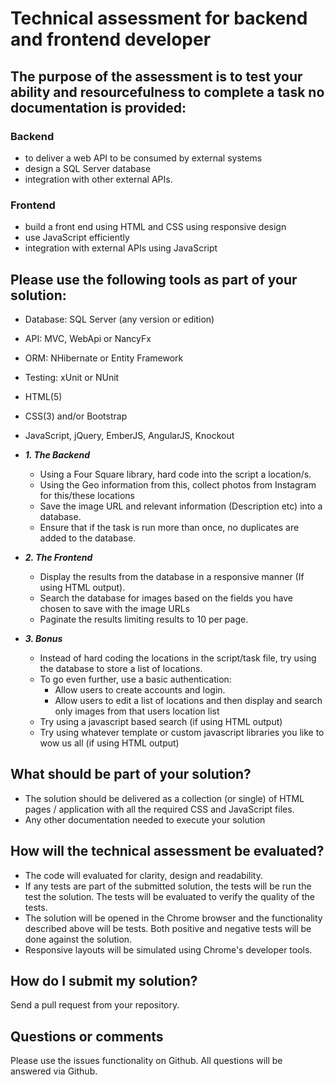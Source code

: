 # Technical assessment for backend and frontend developer

## The purpose of the assessment is to test your ability and resourcefulness to complete a task no documentation is provided:

### Backend
* to deliver a web API to be consumed by external systems
* design a SQL Server database
* integration with other external APIs.

### Frontend
* build a front end using HTML and CSS using responsive design
* use JavaScript efficiently
* integration with external APIs using JavaScript

## Please use the following tools as part of your solution:
* Database: SQL Server (any version or edition)
* API: MVC, WebApi or NancyFx
* ORM: NHibernate or Entity Framework
* Testing: xUnit or NUnit
* HTML(5)
* CSS(3) and/or Bootstrap
* JavaScript, jQuery, EmberJS, AngularJS, Knockout

* ***1. The Backend***
  * Using a Four Square library, hard code into the script a location/s.
  * Using the Geo information from this, collect photos from Instagram for this/these locations
  * Save the image URL and relevant information (Description etc) into a database.
  * Ensure that if the task is run more than once, no duplicates are added to the database.
  
* ***2. The Frontend***
  * Display the results from the database in a responsive manner (If using HTML output).
  * Search the database for images based on the fields you have chosen to save with the image URLs
  * Paginate the results limiting results to 10 per page.
  
* ***3. Bonus***
  * Instead of hard coding the locations in the script/task file, try using the database to store a list of locations.
  * To go even further, use a basic authentication:
    * Allow users to create accounts and login.
    * Allow users to edit a list of locations and then display and search only images from that users location list
  * Try using a javascript based search (if using HTML output)
  * Try using whatever template or custom javascript libraries you like to wow us all (if using HTML output)

## What should be part of your solution?
* The solution should be delivered as a collection (or single) of HTML pages / application with all the required CSS and JavaScript files.
* Any other documentation needed to execute your solution

## How will the technical assessment be evaluated?
* The code will evaluated for clarity, design and readability.
* If any tests are part of the submitted solution, the tests will be run the test the solution. The tests will be evaluated to verify the quality of the tests.
* The solution will be opened in the Chrome browser and the functionality described above will be tests. Both positive and negative tests will be done against the solution.
* Responsive layouts will be simulated using Chrome's developer tools.

## How do I submit my solution?
Send a pull request from your repository.

## Questions or comments
Please use the issues functionality on Github. All questions will be answered via Github.